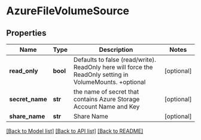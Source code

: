# AzureFileVolumeSource

## Properties
Name | Type | Description | Notes
------------ | ------------- | ------------- | -------------
**read_only** | **bool** | Defaults to false (read/write). ReadOnly here will force the ReadOnly setting in VolumeMounts. +optional | [optional] 
**secret_name** | **str** | the name of secret that contains Azure Storage Account Name and Key | [optional] 
**share_name** | **str** | Share Name | [optional] 

[[Back to Model list]](../README.md#documentation-for-models) [[Back to API list]](../README.md#documentation-for-api-endpoints) [[Back to README]](../README.md)


